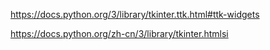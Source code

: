 https://docs.python.org/3/library/tkinter.ttk.html#ttk-widgets

https://docs.python.org/zh-cn/3/library/tkinter.htmlsi